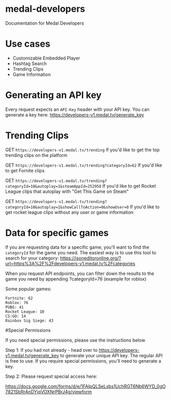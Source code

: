 # medal-developers
Documentation for Medal Developers 

# Use cases
* Customizable Embedded Player
* Hashtag Search
* Trending Clips
* Game Information

# Generating an API key
Every request expects an `API-Key` header with your API key. You can generate a key here: https://developers-v1.medal.tv/generate_key


# Trending Clips
GET `https://developers-v1.medal.tv/trending` If you'd like to get the top trending clips on the platform

GET `https://developers-v1.medal.tv/trending?categoryId=62` If you'd like to get Fornite clips

GET `https://developers-v1.medal.tv/trending?categoryId=10&autoplay=1&steamAppId=252950` If you'd like to get Rocket League clips that autoplay with "Get This Game on Steam"

GET `https://developers-v1.medal.tv/trending?categoryId=10&autoplay=1&showCallToAction=0&showUser=0` If you'd like to get rocket league clips without any user or game information

# Data for specific games
If you are requesting data for a specific game, you'll want to find the `categoryId` for the game you need. The easiest way is to use this tool to search for your category: https://jsoneditoronline.org/?url=https%3A%2F%2Fdevelopers-v1.medal.tv%2Fcategories

When you request API endpoints, you can filter down the results to the game you need by appending ?categoryId=76 (example for roblox)

Some popular games:
```
Fortnite: 62
Roblox: 76
PUBG: 41
Rocket League: 10
CS:GO: 14
Rainbox Sig Siege: 43
```

#Special Permissions

If you need special permissions, please use the instructions below

Step 1: If you had not already - head over to https://developers-v1.medal.tv/generate_key to generate your unique API key. The regular API is free to use. If you require special permissions, you'll need to generate a key. 

Step 2: Please request special access here:

https://docs.google.com/forms/d/e/1FAIpQLSeLxbs1UchRGT6Nb6WYD_0gO7821SbRrAnDYjqVOXNrPBrJ4g/viewform

